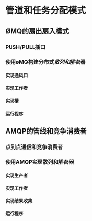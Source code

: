 # 管道和任务分配模式

## ØMQ的扇出扇入模式
### PUSH/PULL插口
### 使用øMQ构建分布式*散列和*解密器
#### 实现通风口
#### 实现工作者
#### 实现槽
#### 运行程序
## AMQP的管线和竞争消费者
### 点到点通信和竞争消费者
### 使用AMQP实现散列和解密器
#### 实现生产者
#### 实现工作者
#### 实现结果收集
#### 运行程序


